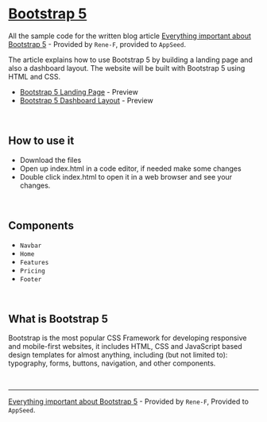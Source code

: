 # [Bootstrap 5](https://getbootstrap.com)

All the sample code for the written blog article [Everything important about Bootstrap 5](https://#) - Provided by `Rene-F`, provided to `AppSeed`.

The article explains how to use Bootstrap 5 by building a landing page and also a dashboard layout. The website will be built with Bootstrap 5 using HTML and CSS.

- [Bootstrap 5 Landing Page](https://#) - Preview
- [Bootstrap 5 Dashboard Layout](https://#) - Preview

<br />

## How to use it 

- Download the files
- Open up index.html in a code editor, if needed make some changes
- Double click index.html to open it in a web browser and see your changes.

<br />

## Components

- `Navbar` 
- `Home`
- `Features`
- `Pricing`
- `Footer`

<br />

## What is Bootstrap 5

Bootstrap is the most popular CSS Framework for developing responsive and mobile-first websites, it includes HTML, CSS and JavaScript based design templates for almost anything, including (but not limited to): typography, forms, buttons, navigation, and other components.

<br />

--- 
[Everything important about Bootstrap 5](https://#) - Provided by `Rene-F`, Provided to `AppSeed`.
